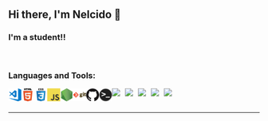 ## Hi there, I'm Nelcido  👋

### I'm a student!!

<br />

### Languages and Tools:
<img align="left" alt="Visual Studio Code" width="26px" src="https://raw.githubusercontent.com/github/explore/80688e429a7d4ef2fca1e82350fe8e3517d3494d/topics/visual-studio-code/visual-studio-code.png" />
<img align="left" alt="HTML5" width="26px" src="https://raw.githubusercontent.com/github/explore/80688e429a7d4ef2fca1e82350fe8e3517d3494d/topics/html/html.png" />
<img align="left" alt="CSS3" width="26px" src="https://raw.githubusercontent.com/github/explore/80688e429a7d4ef2fca1e82350fe8e3517d3494d/topics/css/css.png" />
<img align="left" alt="JavaScript" width="26px" src="https://raw.githubusercontent.com/github/explore/80688e429a7d4ef2fca1e82350fe8e3517d3494d/topics/javascript/javascript.png" />
<img align="left" alt="Node.js" width="26px" src="https://raw.githubusercontent.com/github/explore/80688e429a7d4ef2fca1e82350fe8e3517d3494d/topics/nodejs/nodejs.png" />
<img align="left" alt="Git" width="26px" src="https://raw.githubusercontent.com/github/explore/80688e429a7d4ef2fca1e82350fe8e3517d3494d/topics/git/git.png" />
<img align="left" alt="GitHub" width="26px" src="https://raw.githubusercontent.com/github/explore/78df643247d429f6cc873026c0622819ad797942/topics/github/github.png" />
<img align="left" alt="Terminal" width="26px" src="https://raw.githubusercontent.com/github/explore/80688e429a7d4ef2fca1e82350fe8e3517d3494d/topics/terminal/terminal.png" />
<img src="https://user-images.githubusercontent.com/60740045/121527859-e0609400-c9c8-11eb-814c-e47a7e34cbc2.png" align="left" width="26px"/>
<img src="https://user-images.githubusercontent.com/60740045/121528201-4220fe00-c9c9-11eb-9025-657ca466f269.png" align="left"width="26px"/>
<img src="https://user-images.githubusercontent.com/60740045/121528803-cd9a8f00-c9c9-11eb-8dc2-44380c67c59e.png" align="left" width="26px"/>
<img src="https://user-images.githubusercontent.com/60740045/121529018-ff135a80-c9c9-11eb-8542-b7e22f10b6b9.png" align="left" width="26px"/>
<img src="https://user-images.githubusercontent.com/60740045/121530211-31718780-c9cb-11eb-8682-2fa1a9b39a72.png" width="26px" align="left"/>

<br />
<br />

---

